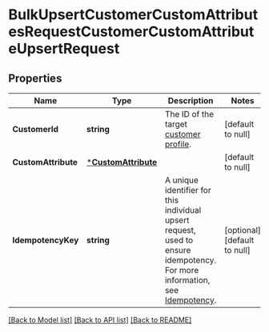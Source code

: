 # BulkUpsertCustomerCustomAttributesRequestCustomerCustomAttributeUpsertRequest

## Properties
Name | Type | Description | Notes
------------ | ------------- | ------------- | -------------
**CustomerId** | **string** | The ID of the target [customer profile](https://developer.squareup.com/reference/square_2024-01-18/objects/Customer). | [default to null]
**CustomAttribute** | [***CustomAttribute**](CustomAttribute.md) |  | [default to null]
**IdempotencyKey** | **string** | A unique identifier for this individual upsert request, used to ensure idempotency. For more information, see [Idempotency](https://developer.squareup.com/docs/build-basics/common-api-patterns/idempotency). | [optional] [default to null]

[[Back to Model list]](../README.md#documentation-for-models) [[Back to API list]](../README.md#documentation-for-api-endpoints) [[Back to README]](../README.md)

